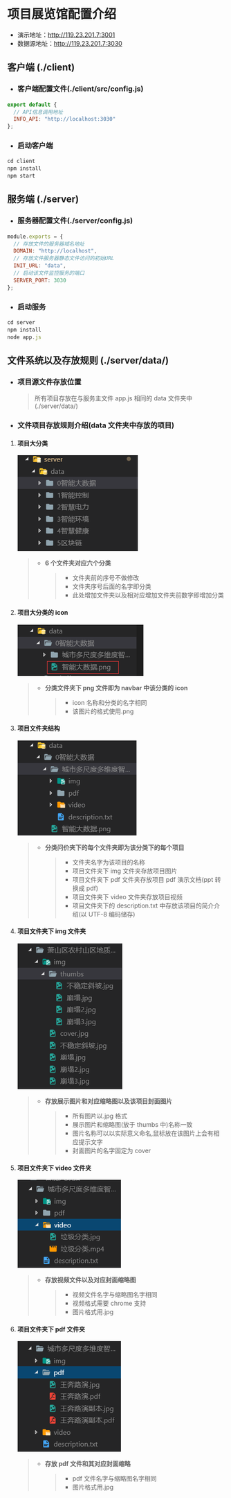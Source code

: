 # 项目展览馆配置介绍

+ 演示地址：http://119.23.201.7:3001
+ 数据源地址：http://119.23.201.7:3030

## 客户端 (./client)

- ### 客户端配置文件(./client/src/config.js)

```javascript
export default {
  // API信息调用地址
  INFO_API: "http://localhost:3030"
};
```

- ### 启动客户端

```javascript
cd client
npm install
npm start
```

## 服务端 (./server)

- ### 服务器配置文件(./server/config.js)

```javascript
module.exports = {
  // 存放文件的服务器域名地址
  DOMAIN: "http://localhost",
  // 存放文件服务器静态文件访问的初始URL
  INIT_URL: "data",
  // 启动该文件监控服务的端口
  SERVER_PORT: 3030
};
```

- ### 启动服务

```javascript
cd server
npm install
node app.js
```

## 文件系统以及存放规则 (./server/data/)

- ### 项目源文件存放位置

  > 所有项目存放在与服务主文件 app.js 相同的 data 文件夹中 (./server/data/)

- ### 文件项目存放规则介绍(data 文件夹中存放的项目)

1. #### 项目大分类

   ![](./img/分类.png)

   > - **6 个文件夹对应六个分类**
   >   > - 文件夹前的序号不做修改
   >   > - 文件夹序号后面的名字即分类
   >   > - 此处增加文件夹以及相对应增加文件夹前数字即增加分类

2. #### 项目大分类的 icon

   ![](./img/分类icon.png)

   > - **分类文件夹下 png 文件即为 navbar 中该分类的 icon**
   >   > - icon 名称和分类的名字相同
   >   > - 该图片的格式使用.png

3. #### 项目文件夹结构

   ![](./img/项目文件结构.png)

   > - **分类问价夹下的每个文件夹即为该分类下的每个项目**
   >   > - 文件夹名字为该项目的名称
   >   > - 项目文件夹下 img 文件夹存放项目图片
   >   > - 项目文件夹下 pdf 文件夹存放项目 pdf 演示文档(ppt 转换成 pdf)
   >   > - 项目文件夹下 video 文件夹存放项目视频
   >   > - 项目文件夹下的 description.txt 中存放该项目的简介介绍(以 UTF-8 编码储存)

4. #### 项目文件夹下 img 文件夹

   ![](./img/img文件夹结构.png)

   > - **存放展示图片和对应缩略图以及该项目封面图片**
   >   > - 所有图片以.jpg 格式
   >   > - 展示图片和缩略图(放于 thumbs 中)名称一致
   >   > - 图片名称可以以实际意义命名,鼠标放在该图片上会有相应提示文字
   >   > - 封面图片的名字固定为 cover

5. #### 项目文件夹下 video 文件夹

   ![](./img/video文件夹结构.png)

   > - **存放视频文件以及对应封面缩略图**
   >   > - 视频文件名字与缩略图名字相同
   >   > - 视频格式需要 chrome 支持
   >   > - 图片格式用.jpg

6. #### 项目文件夹下 pdf 文件夹
   ![](./img/pdf文件夹结构.png)
   > - **存放 pdf 文件和其对应封面缩略**
   >   > - pdf 文件名字与缩略图名字相同
   >   > - 图片格式用.jpg

